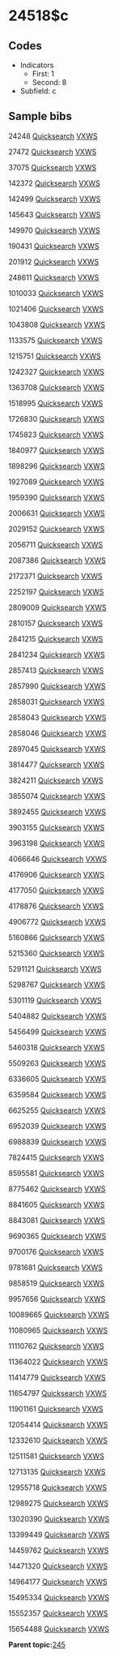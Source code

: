 # 24518$c

## Codes

-   Indicators
    -   First: 1
    -   Second: 8
-   Subfield: c

## Sample bibs

24248 [Quicksearch](https://search.library.yale.edu/catalog/24248) [VXWS](http://prodorbis.library.yale.edu:7014/vxws/GetHoldingsService?bibId=24248)

27472 [Quicksearch](https://search.library.yale.edu/catalog/27472) [VXWS](http://prodorbis.library.yale.edu:7014/vxws/GetHoldingsService?bibId=27472)

37075 [Quicksearch](https://search.library.yale.edu/catalog/37075) [VXWS](http://prodorbis.library.yale.edu:7014/vxws/GetHoldingsService?bibId=37075)

142372 [Quicksearch](https://search.library.yale.edu/catalog/142372) [VXWS](http://prodorbis.library.yale.edu:7014/vxws/GetHoldingsService?bibId=142372)

142499 [Quicksearch](https://search.library.yale.edu/catalog/142499) [VXWS](http://prodorbis.library.yale.edu:7014/vxws/GetHoldingsService?bibId=142499)

145643 [Quicksearch](https://search.library.yale.edu/catalog/145643) [VXWS](http://prodorbis.library.yale.edu:7014/vxws/GetHoldingsService?bibId=145643)

149970 [Quicksearch](https://search.library.yale.edu/catalog/149970) [VXWS](http://prodorbis.library.yale.edu:7014/vxws/GetHoldingsService?bibId=149970)

190431 [Quicksearch](https://search.library.yale.edu/catalog/190431) [VXWS](http://prodorbis.library.yale.edu:7014/vxws/GetHoldingsService?bibId=190431)

201912 [Quicksearch](https://search.library.yale.edu/catalog/201912) [VXWS](http://prodorbis.library.yale.edu:7014/vxws/GetHoldingsService?bibId=201912)

248611 [Quicksearch](https://search.library.yale.edu/catalog/248611) [VXWS](http://prodorbis.library.yale.edu:7014/vxws/GetHoldingsService?bibId=248611)

1010033 [Quicksearch](https://search.library.yale.edu/catalog/1010033) [VXWS](http://prodorbis.library.yale.edu:7014/vxws/GetHoldingsService?bibId=1010033)

1021406 [Quicksearch](https://search.library.yale.edu/catalog/1021406) [VXWS](http://prodorbis.library.yale.edu:7014/vxws/GetHoldingsService?bibId=1021406)

1043808 [Quicksearch](https://search.library.yale.edu/catalog/1043808) [VXWS](http://prodorbis.library.yale.edu:7014/vxws/GetHoldingsService?bibId=1043808)

1133575 [Quicksearch](https://search.library.yale.edu/catalog/1133575) [VXWS](http://prodorbis.library.yale.edu:7014/vxws/GetHoldingsService?bibId=1133575)

1215751 [Quicksearch](https://search.library.yale.edu/catalog/1215751) [VXWS](http://prodorbis.library.yale.edu:7014/vxws/GetHoldingsService?bibId=1215751)

1242327 [Quicksearch](https://search.library.yale.edu/catalog/1242327) [VXWS](http://prodorbis.library.yale.edu:7014/vxws/GetHoldingsService?bibId=1242327)

1363708 [Quicksearch](https://search.library.yale.edu/catalog/1363708) [VXWS](http://prodorbis.library.yale.edu:7014/vxws/GetHoldingsService?bibId=1363708)

1518995 [Quicksearch](https://search.library.yale.edu/catalog/1518995) [VXWS](http://prodorbis.library.yale.edu:7014/vxws/GetHoldingsService?bibId=1518995)

1726830 [Quicksearch](https://search.library.yale.edu/catalog/1726830) [VXWS](http://prodorbis.library.yale.edu:7014/vxws/GetHoldingsService?bibId=1726830)

1745823 [Quicksearch](https://search.library.yale.edu/catalog/1745823) [VXWS](http://prodorbis.library.yale.edu:7014/vxws/GetHoldingsService?bibId=1745823)

1840977 [Quicksearch](https://search.library.yale.edu/catalog/1840977) [VXWS](http://prodorbis.library.yale.edu:7014/vxws/GetHoldingsService?bibId=1840977)

1898296 [Quicksearch](https://search.library.yale.edu/catalog/1898296) [VXWS](http://prodorbis.library.yale.edu:7014/vxws/GetHoldingsService?bibId=1898296)

1927089 [Quicksearch](https://search.library.yale.edu/catalog/1927089) [VXWS](http://prodorbis.library.yale.edu:7014/vxws/GetHoldingsService?bibId=1927089)

1959390 [Quicksearch](https://search.library.yale.edu/catalog/1959390) [VXWS](http://prodorbis.library.yale.edu:7014/vxws/GetHoldingsService?bibId=1959390)

2006631 [Quicksearch](https://search.library.yale.edu/catalog/2006631) [VXWS](http://prodorbis.library.yale.edu:7014/vxws/GetHoldingsService?bibId=2006631)

2029152 [Quicksearch](https://search.library.yale.edu/catalog/2029152) [VXWS](http://prodorbis.library.yale.edu:7014/vxws/GetHoldingsService?bibId=2029152)

2056711 [Quicksearch](https://search.library.yale.edu/catalog/2056711) [VXWS](http://prodorbis.library.yale.edu:7014/vxws/GetHoldingsService?bibId=2056711)

2087386 [Quicksearch](https://search.library.yale.edu/catalog/2087386) [VXWS](http://prodorbis.library.yale.edu:7014/vxws/GetHoldingsService?bibId=2087386)

2172371 [Quicksearch](https://search.library.yale.edu/catalog/2172371) [VXWS](http://prodorbis.library.yale.edu:7014/vxws/GetHoldingsService?bibId=2172371)

2252197 [Quicksearch](https://search.library.yale.edu/catalog/2252197) [VXWS](http://prodorbis.library.yale.edu:7014/vxws/GetHoldingsService?bibId=2252197)

2809009 [Quicksearch](https://search.library.yale.edu/catalog/2809009) [VXWS](http://prodorbis.library.yale.edu:7014/vxws/GetHoldingsService?bibId=2809009)

2810157 [Quicksearch](https://search.library.yale.edu/catalog/2810157) [VXWS](http://prodorbis.library.yale.edu:7014/vxws/GetHoldingsService?bibId=2810157)

2841215 [Quicksearch](https://search.library.yale.edu/catalog/2841215) [VXWS](http://prodorbis.library.yale.edu:7014/vxws/GetHoldingsService?bibId=2841215)

2841234 [Quicksearch](https://search.library.yale.edu/catalog/2841234) [VXWS](http://prodorbis.library.yale.edu:7014/vxws/GetHoldingsService?bibId=2841234)

2857413 [Quicksearch](https://search.library.yale.edu/catalog/2857413) [VXWS](http://prodorbis.library.yale.edu:7014/vxws/GetHoldingsService?bibId=2857413)

2857990 [Quicksearch](https://search.library.yale.edu/catalog/2857990) [VXWS](http://prodorbis.library.yale.edu:7014/vxws/GetHoldingsService?bibId=2857990)

2858031 [Quicksearch](https://search.library.yale.edu/catalog/2858031) [VXWS](http://prodorbis.library.yale.edu:7014/vxws/GetHoldingsService?bibId=2858031)

2858043 [Quicksearch](https://search.library.yale.edu/catalog/2858043) [VXWS](http://prodorbis.library.yale.edu:7014/vxws/GetHoldingsService?bibId=2858043)

2858046 [Quicksearch](https://search.library.yale.edu/catalog/2858046) [VXWS](http://prodorbis.library.yale.edu:7014/vxws/GetHoldingsService?bibId=2858046)

2897045 [Quicksearch](https://search.library.yale.edu/catalog/2897045) [VXWS](http://prodorbis.library.yale.edu:7014/vxws/GetHoldingsService?bibId=2897045)

3814477 [Quicksearch](https://search.library.yale.edu/catalog/3814477) [VXWS](http://prodorbis.library.yale.edu:7014/vxws/GetHoldingsService?bibId=3814477)

3824211 [Quicksearch](https://search.library.yale.edu/catalog/3824211) [VXWS](http://prodorbis.library.yale.edu:7014/vxws/GetHoldingsService?bibId=3824211)

3855074 [Quicksearch](https://search.library.yale.edu/catalog/3855074) [VXWS](http://prodorbis.library.yale.edu:7014/vxws/GetHoldingsService?bibId=3855074)

3892455 [Quicksearch](https://search.library.yale.edu/catalog/3892455) [VXWS](http://prodorbis.library.yale.edu:7014/vxws/GetHoldingsService?bibId=3892455)

3903155 [Quicksearch](https://search.library.yale.edu/catalog/3903155) [VXWS](http://prodorbis.library.yale.edu:7014/vxws/GetHoldingsService?bibId=3903155)

3963198 [Quicksearch](https://search.library.yale.edu/catalog/3963198) [VXWS](http://prodorbis.library.yale.edu:7014/vxws/GetHoldingsService?bibId=3963198)

4066646 [Quicksearch](https://search.library.yale.edu/catalog/4066646) [VXWS](http://prodorbis.library.yale.edu:7014/vxws/GetHoldingsService?bibId=4066646)

4176906 [Quicksearch](https://search.library.yale.edu/catalog/4176906) [VXWS](http://prodorbis.library.yale.edu:7014/vxws/GetHoldingsService?bibId=4176906)

4177050 [Quicksearch](https://search.library.yale.edu/catalog/4177050) [VXWS](http://prodorbis.library.yale.edu:7014/vxws/GetHoldingsService?bibId=4177050)

4178876 [Quicksearch](https://search.library.yale.edu/catalog/4178876) [VXWS](http://prodorbis.library.yale.edu:7014/vxws/GetHoldingsService?bibId=4178876)

4906772 [Quicksearch](https://search.library.yale.edu/catalog/4906772) [VXWS](http://prodorbis.library.yale.edu:7014/vxws/GetHoldingsService?bibId=4906772)

5160866 [Quicksearch](https://search.library.yale.edu/catalog/5160866) [VXWS](http://prodorbis.library.yale.edu:7014/vxws/GetHoldingsService?bibId=5160866)

5215360 [Quicksearch](https://search.library.yale.edu/catalog/5215360) [VXWS](http://prodorbis.library.yale.edu:7014/vxws/GetHoldingsService?bibId=5215360)

5291121 [Quicksearch](https://search.library.yale.edu/catalog/5291121) [VXWS](http://prodorbis.library.yale.edu:7014/vxws/GetHoldingsService?bibId=5291121)

5298767 [Quicksearch](https://search.library.yale.edu/catalog/5298767) [VXWS](http://prodorbis.library.yale.edu:7014/vxws/GetHoldingsService?bibId=5298767)

5301119 [Quicksearch](https://search.library.yale.edu/catalog/5301119) [VXWS](http://prodorbis.library.yale.edu:7014/vxws/GetHoldingsService?bibId=5301119)

5404882 [Quicksearch](https://search.library.yale.edu/catalog/5404882) [VXWS](http://prodorbis.library.yale.edu:7014/vxws/GetHoldingsService?bibId=5404882)

5456499 [Quicksearch](https://search.library.yale.edu/catalog/5456499) [VXWS](http://prodorbis.library.yale.edu:7014/vxws/GetHoldingsService?bibId=5456499)

5460318 [Quicksearch](https://search.library.yale.edu/catalog/5460318) [VXWS](http://prodorbis.library.yale.edu:7014/vxws/GetHoldingsService?bibId=5460318)

5509263 [Quicksearch](https://search.library.yale.edu/catalog/5509263) [VXWS](http://prodorbis.library.yale.edu:7014/vxws/GetHoldingsService?bibId=5509263)

6336605 [Quicksearch](https://search.library.yale.edu/catalog/6336605) [VXWS](http://prodorbis.library.yale.edu:7014/vxws/GetHoldingsService?bibId=6336605)

6359584 [Quicksearch](https://search.library.yale.edu/catalog/6359584) [VXWS](http://prodorbis.library.yale.edu:7014/vxws/GetHoldingsService?bibId=6359584)

6625255 [Quicksearch](https://search.library.yale.edu/catalog/6625255) [VXWS](http://prodorbis.library.yale.edu:7014/vxws/GetHoldingsService?bibId=6625255)

6952039 [Quicksearch](https://search.library.yale.edu/catalog/6952039) [VXWS](http://prodorbis.library.yale.edu:7014/vxws/GetHoldingsService?bibId=6952039)

6988839 [Quicksearch](https://search.library.yale.edu/catalog/6988839) [VXWS](http://prodorbis.library.yale.edu:7014/vxws/GetHoldingsService?bibId=6988839)

7824415 [Quicksearch](https://search.library.yale.edu/catalog/7824415) [VXWS](http://prodorbis.library.yale.edu:7014/vxws/GetHoldingsService?bibId=7824415)

8595581 [Quicksearch](https://search.library.yale.edu/catalog/8595581) [VXWS](http://prodorbis.library.yale.edu:7014/vxws/GetHoldingsService?bibId=8595581)

8775462 [Quicksearch](https://search.library.yale.edu/catalog/8775462) [VXWS](http://prodorbis.library.yale.edu:7014/vxws/GetHoldingsService?bibId=8775462)

8841605 [Quicksearch](https://search.library.yale.edu/catalog/8841605) [VXWS](http://prodorbis.library.yale.edu:7014/vxws/GetHoldingsService?bibId=8841605)

8843081 [Quicksearch](https://search.library.yale.edu/catalog/8843081) [VXWS](http://prodorbis.library.yale.edu:7014/vxws/GetHoldingsService?bibId=8843081)

9690365 [Quicksearch](https://search.library.yale.edu/catalog/9690365) [VXWS](http://prodorbis.library.yale.edu:7014/vxws/GetHoldingsService?bibId=9690365)

9700176 [Quicksearch](https://search.library.yale.edu/catalog/9700176) [VXWS](http://prodorbis.library.yale.edu:7014/vxws/GetHoldingsService?bibId=9700176)

9781681 [Quicksearch](https://search.library.yale.edu/catalog/9781681) [VXWS](http://prodorbis.library.yale.edu:7014/vxws/GetHoldingsService?bibId=9781681)

9858519 [Quicksearch](https://search.library.yale.edu/catalog/9858519) [VXWS](http://prodorbis.library.yale.edu:7014/vxws/GetHoldingsService?bibId=9858519)

9957656 [Quicksearch](https://search.library.yale.edu/catalog/9957656) [VXWS](http://prodorbis.library.yale.edu:7014/vxws/GetHoldingsService?bibId=9957656)

10089665 [Quicksearch](https://search.library.yale.edu/catalog/10089665) [VXWS](http://prodorbis.library.yale.edu:7014/vxws/GetHoldingsService?bibId=10089665)

11080965 [Quicksearch](https://search.library.yale.edu/catalog/11080965) [VXWS](http://prodorbis.library.yale.edu:7014/vxws/GetHoldingsService?bibId=11080965)

11110762 [Quicksearch](https://search.library.yale.edu/catalog/11110762) [VXWS](http://prodorbis.library.yale.edu:7014/vxws/GetHoldingsService?bibId=11110762)

11364022 [Quicksearch](https://search.library.yale.edu/catalog/11364022) [VXWS](http://prodorbis.library.yale.edu:7014/vxws/GetHoldingsService?bibId=11364022)

11414779 [Quicksearch](https://search.library.yale.edu/catalog/11414779) [VXWS](http://prodorbis.library.yale.edu:7014/vxws/GetHoldingsService?bibId=11414779)

11654797 [Quicksearch](https://search.library.yale.edu/catalog/11654797) [VXWS](http://prodorbis.library.yale.edu:7014/vxws/GetHoldingsService?bibId=11654797)

11901161 [Quicksearch](https://search.library.yale.edu/catalog/11901161) [VXWS](http://prodorbis.library.yale.edu:7014/vxws/GetHoldingsService?bibId=11901161)

12054414 [Quicksearch](https://search.library.yale.edu/catalog/12054414) [VXWS](http://prodorbis.library.yale.edu:7014/vxws/GetHoldingsService?bibId=12054414)

12332610 [Quicksearch](https://search.library.yale.edu/catalog/12332610) [VXWS](http://prodorbis.library.yale.edu:7014/vxws/GetHoldingsService?bibId=12332610)

12511581 [Quicksearch](https://search.library.yale.edu/catalog/12511581) [VXWS](http://prodorbis.library.yale.edu:7014/vxws/GetHoldingsService?bibId=12511581)

12713135 [Quicksearch](https://search.library.yale.edu/catalog/12713135) [VXWS](http://prodorbis.library.yale.edu:7014/vxws/GetHoldingsService?bibId=12713135)

12955718 [Quicksearch](https://search.library.yale.edu/catalog/12955718) [VXWS](http://prodorbis.library.yale.edu:7014/vxws/GetHoldingsService?bibId=12955718)

12989275 [Quicksearch](https://search.library.yale.edu/catalog/12989275) [VXWS](http://prodorbis.library.yale.edu:7014/vxws/GetHoldingsService?bibId=12989275)

13020390 [Quicksearch](https://search.library.yale.edu/catalog/13020390) [VXWS](http://prodorbis.library.yale.edu:7014/vxws/GetHoldingsService?bibId=13020390)

13399449 [Quicksearch](https://search.library.yale.edu/catalog/13399449) [VXWS](http://prodorbis.library.yale.edu:7014/vxws/GetHoldingsService?bibId=13399449)

14459762 [Quicksearch](https://search.library.yale.edu/catalog/14459762) [VXWS](http://prodorbis.library.yale.edu:7014/vxws/GetHoldingsService?bibId=14459762)

14471320 [Quicksearch](https://search.library.yale.edu/catalog/14471320) [VXWS](http://prodorbis.library.yale.edu:7014/vxws/GetHoldingsService?bibId=14471320)

14964177 [Quicksearch](https://search.library.yale.edu/catalog/14964177) [VXWS](http://prodorbis.library.yale.edu:7014/vxws/GetHoldingsService?bibId=14964177)

15495334 [Quicksearch](https://search.library.yale.edu/catalog/15495334) [VXWS](http://prodorbis.library.yale.edu:7014/vxws/GetHoldingsService?bibId=15495334)

15552357 [Quicksearch](https://search.library.yale.edu/catalog/15552357) [VXWS](http://prodorbis.library.yale.edu:7014/vxws/GetHoldingsService?bibId=15552357)

15654488 [Quicksearch](https://search.library.yale.edu/catalog/15654488) [VXWS](http://prodorbis.library.yale.edu:7014/vxws/GetHoldingsService?bibId=15654488)

**Parent topic:**[245](../../tags/245/245.md)

